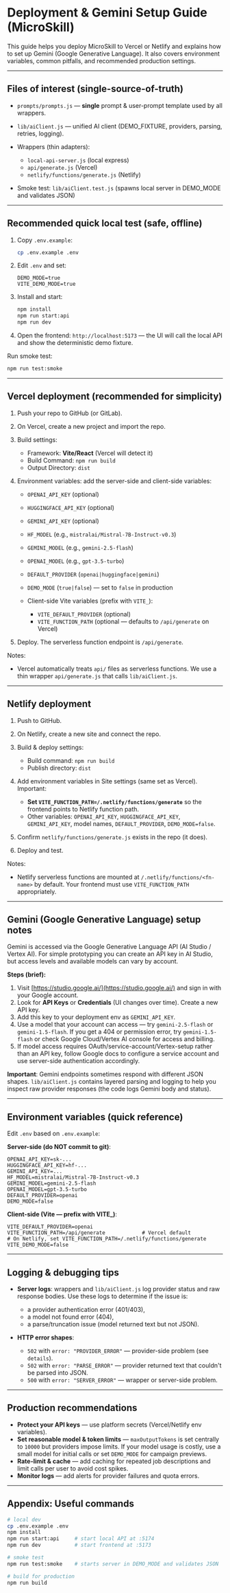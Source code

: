 # Deployment & Gemini Setup Guide (MicroSkill)

This guide helps you deploy MicroSkill to Vercel or Netlify and explains how to set up Gemini (Google Generative Language). It also covers environment variables, common pitfalls, and recommended production settings.

---

## Files of interest (single-source-of-truth)

* `prompts/prompts.js` — **single** prompt & user-prompt template used by all wrappers.
* `lib/aiClient.js` — unified AI client (DEMO_FIXTURE, providers, parsing, retries, logging).
* Wrappers (thin adapters):

  * `local-api-server.js` (local express)
  * `api/generate.js` (Vercel)
  * `netlify/functions/generate.js` (Netlify)
* Smoke test: `lib/aiClient.test.js` (spawns local server in DEMO_MODE and validates JSON)

---

## Recommended quick local test (safe, offline)

1. Copy `.env.example`:

   ```bash
   cp .env.example .env
   ```
2. Edit `.env` and set:

   ```
   DEMO_MODE=true
   VITE_DEMO_MODE=true
   ```
3. Install and start:

   ```bash
   npm install
   npm run start:api
   npm run dev
   ```
4. Open the frontend: `http://localhost:5173` — the UI will call the local API and show the deterministic demo fixture.

Run smoke test:

```bash
npm run test:smoke
```

---

## Vercel deployment (recommended for simplicity)

1. Push your repo to GitHub (or GitLab).
2. On Vercel, create a new project and import the repo.
3. Build settings:

   * Framework: **Vite/React** (Vercel will detect it)
   * Build Command: `npm run build`
   * Output Directory: `dist`
4. Environment variables: add the server-side and client-side variables:

   * `OPENAI_API_KEY` (optional)
   * `HUGGINGFACE_API_KEY` (optional)
   * `GEMINI_API_KEY` (optional)
   * `HF_MODEL` (e.g., `mistralai/Mistral-7B-Instruct-v0.3`)
   * `GEMINI_MODEL` (e.g., `gemini-2.5-flash`)
   * `OPENAI_MODEL` (e.g., `gpt-3.5-turbo`)
   * `DEFAULT_PROVIDER` (`openai|huggingface|gemini`)
   * `DEMO_MODE` (`true|false`) — set to `false` in production
   * Client-side Vite variables (prefix with `VITE_`):

     * `VITE_DEFAULT_PROVIDER` (optional)
     * `VITE_FUNCTION_PATH` (optional — defaults to `/api/generate` on Vercel)
5. Deploy. The serverless function endpoint is `/api/generate`.

Notes:

* Vercel automatically treats `api/` files as serverless functions. We use a thin wrapper `api/generate.js` that calls `lib/aiClient.js`.

---

## Netlify deployment

1. Push to GitHub.
2. On Netlify, create a new site and connect the repo.
3. Build & deploy settings:

   * Build command: `npm run build`
   * Publish directory: `dist`
4. Add environment variables in Site settings (same set as Vercel). Important:

   * **Set `VITE_FUNCTION_PATH=/.netlify/functions/generate`** so the frontend points to Netlify function path.
   * Other variables: `OPENAI_API_KEY`, `HUGGINGFACE_API_KEY`, `GEMINI_API_KEY`, model names, `DEFAULT_PROVIDER`, `DEMO_MODE=false`.
5. Confirm `netlify/functions/generate.js` exists in the repo (it does).
6. Deploy and test.

Notes:

* Netlify serverless functions are mounted at `/.netlify/functions/<fn-name>` by default. Your frontend must use `VITE_FUNCTION_PATH` appropriately.

---

## Gemini (Google Generative Language) setup notes

Gemini is accessed via the Google Generative Language API (AI Studio / Vertex AI). For simple prototyping you can create an API key in AI Studio, but access levels and available models can vary by account.

**Steps (brief):**

1. Visit [https://studio.google.ai/](https://studio.google.ai/) and sign in with your Google account.
2. Look for **API Keys** or **Credentials** (UI changes over time). Create a new API key.
3. Add this key to your deployment env as `GEMINI_API_KEY`.
4. Use a model that your account can access — try `gemini-2.5-flash` or `gemini-1.5-flash`. If you get a 404 or permission error, try `gemini-1.5-flash` or check Google Cloud/Vertex AI console for access and billing.
5. If model access requires OAuth/service-account/Vertex-setup rather than an API key, follow Google docs to configure a service account and use server-side authentication accordingly.

**Important**: Gemini endpoints sometimes respond with different JSON shapes. `lib/aiClient.js` contains layered parsing and logging to help you inspect raw provider responses (the code logs Gemini body and status).

---

## Environment variables (quick reference)

Edit `.env` based on `.env.example`:

**Server-side (do NOT commit to git)**:

```
OPENAI_API_KEY=sk-...
HUGGINGFACE_API_KEY=hf-...
GEMINI_API_KEY=...
HF_MODEL=mistralai/Mistral-7B-Instruct-v0.3
GEMINI_MODEL=gemini-2.5-flash
OPENAI_MODEL=gpt-3.5-turbo
DEFAULT_PROVIDER=openai
DEMO_MODE=false
```

**Client-side (Vite — prefix with VITE_)**:

```
VITE_DEFAULT_PROVIDER=openai
VITE_FUNCTION_PATH=/api/generate            # Vercel default
# On Netlify, set VITE_FUNCTION_PATH=/.netlify/functions/generate
VITE_DEMO_MODE=false
```

---

## Logging & debugging tips

* **Server logs**: wrappers and `lib/aiClient.js` log provider status and raw response bodies. Use these logs to determine if the issue is:

  * a provider authentication error (401/403),
  * a model not found error (404),
  * a parse/truncation issue (model returned text but not JSON).
* **HTTP error shapes**:

  * `502` with `error: "PROVIDER_ERROR"` — provider-side problem (see `details`).
  * `502` with `error: "PARSE_ERROR"` — provider returned text that couldn't be parsed into JSON.
  * `500` with `error: "SERVER_ERROR"` — wrapper or server-side problem.

---

## Production recommendations

* **Protect your API keys** — use platform secrets (Vercel/Netlify env variables).
* **Set reasonable model & token limits** — `maxOutputTokens` is set centrally to `10000` but providers impose limits. If your model usage is costly, use a small model for initial calls or set `DEMO_MODE` for campaign previews.
* **Rate-limit & cache** — add caching for repeated job descriptions and limit calls per user to avoid cost spikes.
* **Monitor logs** — add alerts for provider failures and quota errors.

---

## Appendix: Useful commands

```bash
# local dev
cp .env.example .env
npm install
npm run start:api     # start local API at :5174
npm run dev           # start frontend at :5173

# smoke test
npm run test:smoke    # starts server in DEMO_MODE and validates JSON

# build for production
npm run build
```